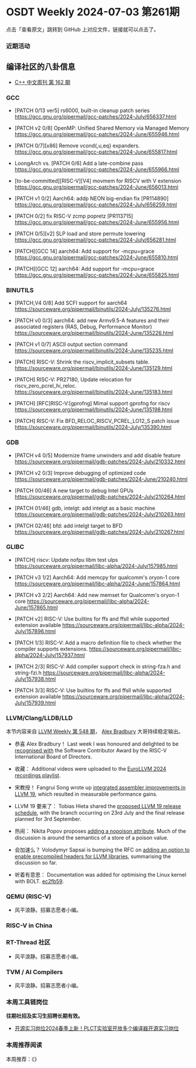 # OSDT Weekly 2024-07-03 第261期

点击「查看原文」跳转到 GitHub 上对应文件，链接就可以点击了。

### 近期活动

## 编译社区的八卦信息

- [C++ 中文周刊 第 162 期](https://mp.weixin.qq.com/s/wPUDphozf84NS5LE3G1QTQ)

### GCC

- [PATCH 0/13 ver5] rs6000, built-in cleanup patch series
  https://gcc.gnu.org/pipermail/gcc-patches/2024-July/656337.html

- [PATCH v2 0/8] OpenMP: Unified Shared Memory via Managed Memory
  https://gcc.gnu.org/pipermail/gcc-patches/2024-June/655946.html

- [PATCH 0/7][x86] Remove vcond{,u,eq}<mode> expanders.
  https://gcc.gnu.org/pipermail/gcc-patches/2024-June/655817.html

- LoongArch vs. [PATCH 0/6] Add a late-combine pass
  https://gcc.gnu.org/pipermail/gcc-patches/2024-June/655966.html

- [to-be-committed][RISC-V][V4] movmem for RISCV with V extension
  https://gcc.gnu.org/pipermail/gcc-patches/2024-June/656013.html

- [PATCH v1 0/2] Aarch64: addp NEON big-endian fix [PR114890]
  https://gcc.gnu.org/pipermail/gcc-patches/2024-July/656259.html

- [PATCH 0/2] fix RISC-V zcmp popretz [PR113715]
  https://gcc.gnu.org/pipermail/gcc-patches/2024-June/655956.html

- [PATCH 0/5][v2] SLP load and store permute lowering
  https://gcc.gnu.org/pipermail/gcc-patches/2024-July/656281.html

- [PATCH][GCC 14] aarch64: Add support for -mcpu=grace
  https://gcc.gnu.org/pipermail/gcc-patches/2024-June/655810.html

- [PATCH][GCC 12] aarch64: Add support for -mcpu=grace
  https://gcc.gnu.org/pipermail/gcc-patches/2024-June/655825.html


### BINUTILS

- [PATCH,V4 0/8] Add SCFI support for aarch64
  https://sourceware.org/pipermail/binutils/2024-July/135276.html

- [PATCH v0 0/3] aarch64: add new Armv9.5-A features and their associated registers (RAS, Debug, Performance Monitor)
  https://sourceware.org/pipermail/binutils/2024-June/135226.html

- [PATCH v1 0/7] ASCII output section command
  https://sourceware.org/pipermail/binutils/2024-June/135235.html

- [PATCH] RISC-V: Shrink the riscv_implicit_subsets table.
  https://sourceware.org/pipermail/binutils/2024-June/135129.html

- [PATCH] RISC-V: PR27180, Update relocation for riscv_zero_pcrel_hi_reloc.
  https://sourceware.org/pipermail/binutils/2024-June/135183.html

- [PATCH] [RFC]RISC-V:[gprofng] Mimal support gprofng for riscv
  https://sourceware.org/pipermail/binutils/2024-June/135198.html

- [PATCH] RISC-V: Fix BFD_RELOC_RISCV_PCREL_LO12_S patch issue
  https://sourceware.org/pipermail/binutils/2024-July/135390.html


### GDB


- [PATCH v4 0/5] Modernize frame unwinders and add disable feature
  https://sourceware.org/pipermail/gdb-patches/2024-July/210332.html

- [PATCH v2 0/3] Improve debugging of optimized code
  https://sourceware.org/pipermail/gdb-patches/2024-June/210240.html

- [PATCH 00/46] A new target to debug Intel GPUs
  https://sourceware.org/pipermail/gdb-patches/2024-July/210264.html

- [PATCH 01/46] gdb, intelgt: add intelgt as a basic machine
  https://sourceware.org/pipermail/gdb-patches/2024-July/210263.html

- [PATCH 02/46] bfd: add intelgt target to BFD
  https://sourceware.org/pipermail/gdb-patches/2024-July/210267.html


### GLIBC

- [PATCH] riscv: Update nofpu libm test ulps
  https://sourceware.org/pipermail/libc-alpha/2024-July/157985.html

- [PATCH v3 1/2] Aarch64: Add memcpy for qualcomm's oryon-1 core
  https://sourceware.org/pipermail/libc-alpha/2024-June/157864.html

- [PATCH v3 2/2] Aarch64: Add new memset for Qualcomm's oryon-1 core
  https://sourceware.org/pipermail/libc-alpha/2024-June/157865.html

- [PATCH v2] RISC-V: Use builtins for ffs and ffsll while supported extension available
  https://sourceware.org/pipermail/libc-alpha/2024-July/157896.html

- [PATCH 1/3] RISC-V: Add a macro definition file to check whether the compiler supports extensions.
  https://sourceware.org/pipermail/libc-alpha/2024-July/157937.html

- [PATCH 2/3] RISC-V: Add compiler support check in string-fza.h and string-fzi.h
  https://sourceware.org/pipermail/libc-alpha/2024-July/157938.html

- [PATCH 3/3] RISC-V: Use builtins for ffs and ffsll while supported extension available
  https://sourceware.org/pipermail/libc-alpha/2024-July/157939.html

### LLVM/Clang/LLDB/LLD

本节内容来自 [LLVM Weekly 第 548 期](http://llvmweekly.org/issue/548)，
[Alex Bradbury](https://www.linkedin.com/in/alex-bradbury/) 大哥持续稳定输出。

* 恭喜 Alex Bradbury！ Last week I was honoured and delighted to be [recognised with](https://www.linkedin.com/feed/update/urn:li:activity:7212466966312202241/) the Software Contributor Award by the RISC-V International Board of Directors.

* 收藏： Additional videos were uploaded to the [EuroLLVM 2024 recordings playlist](https://www.youtube.com/playlist?list=PL_R5A0lGi1ADpNfgC8SHm9O73s3PfeJGo).

* 宋教授！ Fangrui Song wrote up [integrated assembler improvements in LLVM 19](https://maskray.me/blog/2024-06-30-integrated-assembler-improvements-in-llvm-19), which resulted in measurable performance gains.

* LLVM 19 要来了： Tobias Hieta shared the [proposed LLVM 19 release schedule](https://discourse.llvm.org/t/llvm-19-release-schedule-and-planning/79828), with the branch occurring on 23rd July and the final release planned for 3rd September.

* 热闹： Nikita Popov proposes [adding a nopoison attribute](https://discourse.llvm.org/t/rfc-add-nopoison-attribute-metadata/79833).  Much of the discussion is around the semantics of a store of a poison value.

* 会加速么？ Volodymyr Sapsai is bumping the RFC on [adding an option to enable precompiled headers for LLVM libraries](https://discourse.llvm.org/t/rfc-cmake-adding-an-option-to-enable-precompiled-headers-for-llvm-libraries/78925/5), summarising the discussion so far.

* 听着有意思： Documentation was added for optimising the Linux kernel with BOLT.
  [ec2fb59](https://github.com/llvm/llvm-project/commit/ec2fb59e6c12).

### QEMU (RISC-V)

- 风平浪静。招募志愿者小编。

### RISC-V in China

### RT-Thread 社区

- 风平浪静。招募志愿者小编。

### TVM / AI Compilers

- 风平浪静。招募志愿者小编。

### 本周工具链岗位

**往期社招及实习生招聘长期有效。**

- [开源实习岗位2024春季上新！PLCT实验室开放多个编译器开源实习岗位](https://mp.weixin.qq.com/s/D-l7hE2S-21NCAZsVqPzMA)

### 本周推荐阅读

本周推荐：《》

